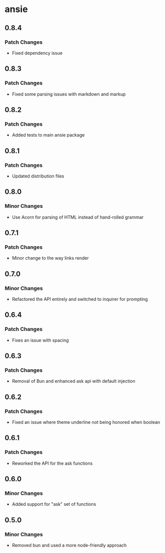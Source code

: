 # ansie

## 0.8.4

### Patch Changes

- Fixed dependency issue

## 0.8.3

### Patch Changes

- Fixed some parsing issues with markdown and markup

## 0.8.2

### Patch Changes

- Added tests to main ansie package

## 0.8.1

### Patch Changes

- Updated distribution files

## 0.8.0

### Minor Changes

- Use Acorn for parsing of HTML instead of hand-rolled grammar

## 0.7.1

### Patch Changes

- Minor change to the way links render

## 0.7.0

### Minor Changes

- Refactored the API entirely and switched to inquirer for prompting

## 0.6.4

### Patch Changes

- Fixes an issue with spacing

## 0.6.3

### Patch Changes

- Removal of Bun and enhanced ask api with default injection

## 0.6.2

### Patch Changes

- Fixed an issue where theme underline not being honored when boolean

## 0.6.1

### Patch Changes

- Reworked the API for the ask functions

## 0.6.0

### Minor Changes

- Added support for "ask" set of functions

## 0.5.0

### Minor Changes

- Removed bun and used a more node-friendly approach
